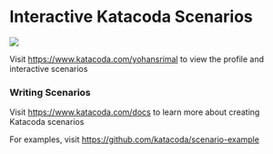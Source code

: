# Interactive Katacoda Scenarios

[![](http://shields.katacoda.com/katacoda/yohansrimal/count.svg)](https://www.katacoda.com/yohansrimal "Get your profile on Katacoda.com")

Visit https://www.katacoda.com/yohansrimal to view the profile and interactive scenarios

### Writing Scenarios
Visit https://www.katacoda.com/docs to learn more about creating Katacoda scenarios

For examples, visit https://github.com/katacoda/scenario-example
